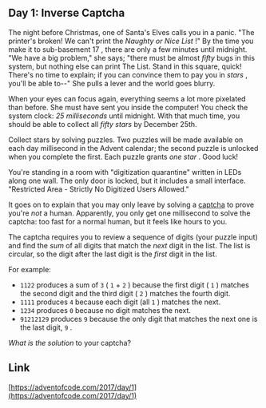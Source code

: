## Day 1: Inverse Captcha

The night before Christmas, one of Santa's Elves calls you in a panic. "The printer's broken! We can't print the _Naughty or Nice List_ !" By the time you make it to sub-basement 17 , there are only a few minutes until midnight. "We have a big problem," she says; "there must be almost _fifty_ bugs in this system, but nothing else can print The List. Stand in this square, quick! There's no time to explain; if you can convince them to pay you in _stars_ , you'll be able to--" She pulls a lever and the world goes blurry.

When your eyes can focus again, everything seems a lot more pixelated than before. She must have sent you inside the computer! You check the system clock: _25 milliseconds_ until midnight. With that much time, you should be able to collect all _fifty stars_ by December 25th.

Collect stars by solving puzzles. Two puzzles will be made available on each day millisecond in the Advent calendar; the second puzzle is unlocked when you complete the first. Each puzzle grants _one star_ . Good luck!

You're standing in a room with "digitization quarantine" written in LEDs along one wall. The only door is locked, but it includes a small interface. "Restricted Area - Strictly No Digitized Users Allowed."

It goes on to explain that you may only leave by solving a [captcha](https://en.wikipedia.org/wiki/CAPTCHA) to prove you're _not_ a human. Apparently, you only get one millisecond to solve the captcha: too fast for a normal human, but it feels like hours to you.

The captcha requires you to review a sequence of digits (your puzzle input) and find the _sum_ of all digits that match the _next_ digit in the list. The list is circular, so the digit after the last digit is the _first_ digit in the list.

For example:

- `1122` produces a sum of `3` ( `1` + `2` ) because the first digit ( `1` ) matches the second digit and the third digit ( `2` ) matches the fourth digit.
- `1111` produces `4` because each digit (all `1` ) matches the next.
- `1234` produces `0` because no digit matches the next.
- `91212129` produces `9` because the only digit that matches the next one is the last digit, `9` .

_What is the solution_ to your captcha?

## Link

[https://adventofcode.com/2017/day/1](https://adventofcode.com/2017/day/1)
